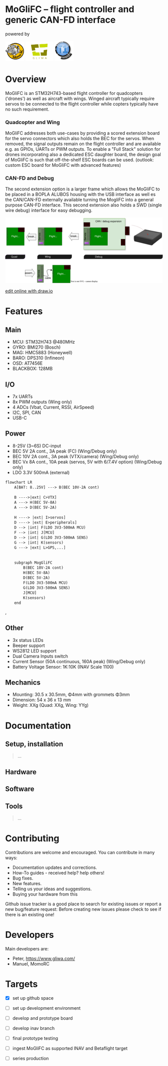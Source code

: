 # MoGliFC – flight controller and generic CAN-FD interface
powered by

<img src="/documentation/images/MOMORC-logo.jfif" width="60"> <img src="/documentation/images/gliwa-logo.svg" width="90"> <img src="/documentation/images/t1_timing.svg" width="60">

# Overview
MoGliFC is an STM32H743-based flight controller for quadcopters ('drones') as well as aircraft with wings.
Winged aircraft typically require servos to be connected to the flight controller while copters
typically have no such requirement. 

### Quadcopter and Wing
MoGliFC addresses both use-cases by providing a scored extension board for the servo connectors which 
also holds the BEC for the servos. When removed, the signal outputs remain on the flight controller and 
are available e.g. as GPIOs, UARTs or PWM outputs.
To enable a "Full Stack" solution for drones incorporating also a dedicated ESC daughter board, the design 
goal of MoGliFC is such that off-the-shelf ESC boards can be used. (outlook: custom ESC board for MoGliFC with advanced features)    

### CAN-FD and Debug
The second extension option is a larger frame which allows the MoGliFC to be placed in a BOPLA ALUBOS housing
with the USB interface as well es the CAN/CAN-FD externally available turning the MogliFC into a general
purpose CAN-FD interface. This second extension also holds a SWD (single wire debug) interface for easy debugging.

![PCB mechanical concept](documentation/images/PCB_concept.svg "PCB mechanical concept")

[edit online with draw.io](https://app.diagrams.net/#HMomoRC-tech%2FMoGliFC%2Fmain%2Fdocumentation%2Fimages%2FPCB_concept.svg)

# Features
## Main
* MCU: STM32H743 @480MHz
* GYRO: BMI270 (Bosch)
* MAG: HMC5883 (Honeywell)
* BARO: DPS310 (Infineon) 
* OSD: AT7456E
* BLACKBOX: 128MB

## I/O
* 7x UARTs
* 8x PWM outputs (Wing only)
* 4 ADCs (Vbat, Current, RSSI, AirSpeed)
* I2C, SPI, CAN
* USB-C
   
## Power 
* 8-25V (3~6S) DC-input
* BEC 5V 2A cont., 3A peak (FC) (Wing/Debug only)
* BEC 10V 2A cont., 3A peak (VTX/camera) (Wing/Debug only)
* BEC Vx 8A cont., 10A peak (servos, 5V with 6/7.4V option) (Wing/Debug only)  
* LDO 3.3V 500mA (external)   

```mermaid
flowchart LR
    A[BAT: 8..25V] ---> B(BEC 10V-2A cont)

    B ---->|ext| C>VTX]
    A ---> H(BEC 5V-8A)
    A ---> D(BEC 5V-2A)

    H ----> |ext| I>servos]
    D ----> |ext| E>peripherals]
    D --> |int| F(LDO 3V3-500mA MCU)  
    F --> |int| J[MCU]
    D --> |int| G(LDO 3V3-500mA SENS)
    G --> |int| K(sensors)
    G ---> |ext| L>GPS,...]


    subgraph MogGliFC
        B(BEC 10V-2A cont)
        H(BEC 5V-8A)
        D(BEC 5V-2A)
        F(LDO 3V3-500mA MCU)
        G(LDO 3V3-500mA SENS)
        J[MCU]
        K(sensors)
    end

```
<!-- + mermaid live editor: https://mermaid.live/ + -->,

## Other
* 3x status LEDs
* Beeper support
* WS2812 LED support
* Dual Camera Inputs switch
* Current Sensor (50A continuous, 160A peak) (Wing/Debug only)
* Battery Voltage Sensor: 1K:10K (INAV Scale 1100)

## Mechanics
* Mounting: 30.5 x 30.5mm, Φ4mm with grommets Φ3mm
* Dimension: 54 x 36 x 13 mm
* Weight: XXg (Quad: XXg, Wing: YYg) 


# Documentation
## Setup, installation
> ...

## Hardware

## Software

## Tools
> ...

# Contributing
Contributions are welcome and encouraged.  You can contribute in many ways:

* Documentation updates and corrections.
* How-To guides - received help?  help others!
* Bug fixes.
* New features.
* Telling us your ideas and suggestions.
* Buying your hardware from this <TBD>

Github issue tracker is a good place to search for existing issues or report a new bug/feature request:
Before creating new issues please check to see if there is an existing one!

# Developers

Main developers are:
* Peter, https://www.gliwa.com/
* Manuel, MomoRC

# Targets
- [x] set up github space
- [ ] set up development environment
- [ ] develop and prototype board
- [ ] develop inav branch
- [ ] final prototype testing
- [ ] ingest MoGliFC as supported INAV and Betaflight target
- [ ] series production

